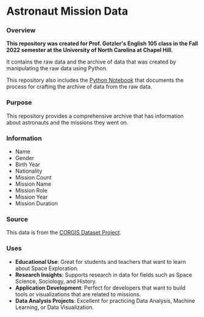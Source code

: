 # Astronaut Mission Data

### **Overview**

**This repository was created for Prof. Gotzler's English 105 class in the Fall 2022 semester at the University of North Carolina at Chapel Hill.**

It contains the raw data and the archive of data that was created by manipulating the raw data using Python. 

This repository also includes the [Python Notebook](https://github.com/AneeshSudigala1234/Astronaut-Mission-Data/blob/main/processdocumentation.ipynb) that documents the process for crafting the archive of data from the raw data.

### **Purpose**

This repository provides a comprehensive archive that has information about astronauts and the missions they went on.

### **Information**

- Name
- Gender
- Birth Year
- Nationality
- Mission Count
- Mission Name
- Mission Role
- Mission Year
- Mission Duration

### **Source**

This data is from the [CORGIS Dataset Project]([https://link-url-here.org](https://corgis-edu.github.io/corgis/csv/astronauts/)).

### **Uses**

- **Educational Use**: Great for students and teachers that want to learn about Space Exploration.  
- **Research Insights**: Supports research in data for fields such as Space Science, Sociology, and History.  
- **Application Development**: Perfect for developers that want to build tools or visualizations that are related to missions.  
- **Data Analysis Projects**: Excellent for practicing Data Analysis, Machine Learning, or Data Visualization.



